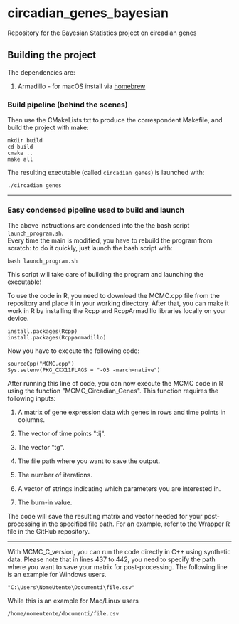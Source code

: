 # circadian_genes_bayesian
Repository for the Bayesian Statistics project on circadian genes

## Building the project
The dependencies are: 
1. Armadillo - for macOS install via [homebrew](https://formulae.brew.sh/formula/armadillo)

### Build pipeline (behind the scenes)
Then use the CMakeLists.txt to produce the correspondent Makefile, and build the project with make:
```
mkdir build
cd build 
cmake ..
make all
```
The resulting executable (called `circadian genes`) is launched with:
```
./circadian genes
```
---
### Easy condensed pipeline used to build and launch
The above instructions are condensed into the the bash script `launch_program.sh`.  
Every time the main is modified, you have to rebuild the program from scratch: to do it quickly, just launch the bash script with:
```
bash launch_program.sh
```
This script will take care of building the program and launching the executable! 

To use the code in R, you need to download the MCMC.cpp file from the repository and place it in your working directory. After that, you can make it work in R by installing the Rcpp and RcppArmadillo libraries locally on your device.
```
install.packages(Rcpp)
install.packages(Rcpparmadillo)
```
Now you have to execute the following code: 
```
sourceCpp("MCMC.cpp")
Sys.setenv(PKG_CXX11FLAGS = "-O3 -march=native")
```
After running this line of code, you can now execute the MCMC code in R using the function "MCMC_Circadian_Genes". This function requires the following inputs:

1. A matrix of gene expression data with genes in rows and time points in columns.

2. The vector of time points "tij".

3. The vector "tg".

4. The file path where you want to save the output.

5. The number of iterations.

6. A vector of strings indicating which parameters you are interested in.

7. The burn-in value.

The code will save the resulting matrix and vector needed for your post-processing in the specified file path.
For an example, refer to the Wrapper R file in the GitHub repository.

---

With MCMC_C_version, you can run the code directly in C++ using synthetic data. Please note that in lines 437 to 442, you need to specify the path where you want to save your matrix for post-processing. The following line is an example for Windows users.
```
"C:\Users\NomeUtente\Documenti\file.csv"
```
While this is an example for Mac/Linux users
```
/home/nomeutente/documenti/file.csv
```
